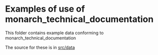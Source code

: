 # Examples of use of monarch_technical_documentation

This folder contains example data conforming to monarch_technical_documentation

The source for these is in [src/data](../src/data/examples)